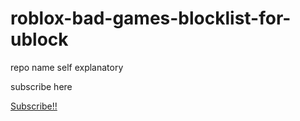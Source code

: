 # roblox-bad-games-blocklist-for-ublock
repo name self explanatory



subscribe here

[Subscribe!!](abp:subscribe?location=https://raw.githubusercontent.com/reek/anti-adblock-killer/master/anti-adblock-killer-filters.txt&title=AakList (GET-OUT ROBLOX SLOP))
